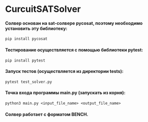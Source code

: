 # CurcuitSATSolver

#### Солвер основан на sat-солвере pycosat, поэтому необходимо установить эту библиотеку:
``` pip install pycosat ```

#### Тестирование осуществляется с помощью библиотеки pytest:
``` pip install pytest ```

#### Запуск тестов (осуществляется из директории tests):
``` pytest test_solver.py ```

#### Точка входа программы main.py (запускать из корня):
``` python3 main.py <input_file_name> <output_file_name> ```

#### Солвер работает с форматом BENCH.
